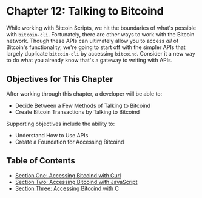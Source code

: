 # Chapter 12: Talking to Bitcoind

While working with Bitcoin Scripts, we hit the boundaries of what's possible with `bitcoin-cli`. Fortunately, there are other ways to work with the Bitcoin network. Though these APIs can ultimately allow you to access _all_ of Bitcoin's functionality, we're going to start off with the simpler APIs that largely duplicate `bitcoin-cli` by accessing `bitcoind`. Consider it a new way to do what you already know that's a gateway to writing with APIs.

## Objectives for This Chapter

After working through this chapter, a developer will be able to:

   * Decide Between a Few Methods of Talking to Bitcoind
   * Create Bitcoin Transactions by Talking to Bitcoind
   
Supporting objectives include the ability to:

   * Understand How to Use APIs
   * Create a Foundation for Accessing Bitcoind 
   
## Table of Contents

  * [Section One: Accessing Bitcoind with Curl](12_1_Accessing_Bitcoind_with_Curl.md)
  * [Section Two: Accessing Bitcoind with JavaScript](12_1_Accessing_Bitcoind_with_JavaScript.md) 
  * [Section Three: Accessing Bitcoind with C](12_1_Accessing_Bitcoind_with_C.md)
